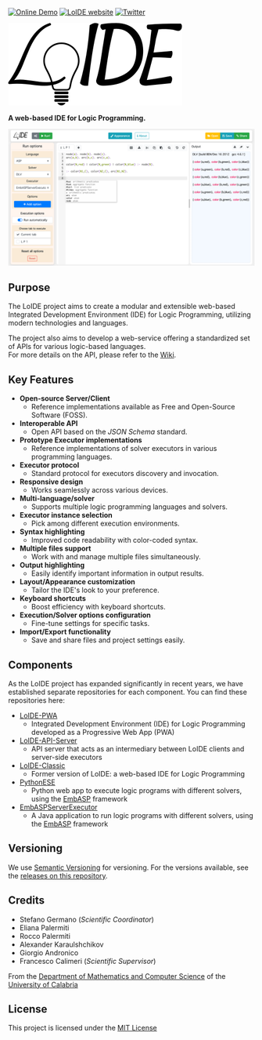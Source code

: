 
[![Online Demo](https://img.shields.io/website-up-down-green-red/https/loide.demacs.unical.it.svg?label=online-demo)](https://loide.demacs.unical.it)
[![LoIDE website](https://img.shields.io/website-up-down-green-red/https/demacs-unical.github.io/LoIDE.svg?label=LoIDE-website)](https://demacs-unical.github.io/LoIDE)
[![Twitter](https://img.shields.io/twitter/url/https/github.com/DeMaCS-UNICAL/LoIDE.svg?style=social)](https://twitter.com/intent/tweet?text=LoIDE%20-%20A%20web-based%20IDE%20for%20Logic%20Programming%0A&url=https%3A%2F%2Fdemacs-unical.github.io%2FLoIDE)


<!-- # LoIDE -->

<picture>
 <source media="(prefers-color-scheme: dark)" srcset="docs/images/logo_LoIDE_dark.svg">
 <source media="(prefers-color-scheme: light)" srcset="docs/images/logo_LoIDE.svg">
 <img alt="LoIDE" src="docs/images/logo_LoIDE.svg">
</picture>

**A web-based IDE for Logic Programming.**

<!-- [![LoIDE web GUI](docs/screenshots/screenshot_3-col.png)](https://www.mat.unical.it/calimeri/projects/loide) -->
![LoIDE web GUI](docs/screenshots/screenshot_3-col.png)

<!-- ___

Badge | Status
---               | ---
License            | [![GitHub license](https://img.shields.io/badge/license-MIT-blue.svg)](https://raw.githubusercontent.com/DeMaCS-UNICAL/LoIDE/master/LICENSE)
Current Version    | [![GitHub release](https://img.shields.io/github/release/DeMaCS-UNICAL/LoIDE.svg)](https://github.com/DeMaCS-UNICAL/LoIDE/releases/latest)
GitHub Issues      | [![GitHub issues](https://img.shields.io/github/issues/DeMaCS-UNICAL/LoIDE.svg)](https://github.com/DeMaCS-UNICAL/LoIDE/issues)
Our Online Beta    | [![Website](https://img.shields.io/website-up-down-green-red/https/www.mat.unical.it/calimeri/projects/loide.svg?label=my-website)](https://www.mat.unical.it/calimeri/projects/loide)
Tell your friends! | [![Twitter](https://img.shields.io/twitter/url/https/github.com/DeMaCS-UNICAL/LoIDE.svg?style=social)](https://twitter.com/intent/tweet?text=Wow:&url=%5Bobject%20Object%5D)

___ -->


<!-- ## IMPORTANT NOTE

<!-- __*LoIDE started as an undergraduate student's work of thesis, and is still at the early stages of development.*__ -->

<!-- __*It currently supports only Answer Set Programming; we encourage any feedback, but we do NOT recommend it for production yet.*__ -->

<!--
## Online Demo
Find a live demo at [loide.demacs.unical.it](https://loide.demacs.unical.it:8433)

Check the status of our services at https://loide.freshstatus.io
-->

<!-- This online version uses the [EmbASPServerExecutor](https://github.com/DeMaCS-UNICAL/EmbASPServerExecutor) to run the solvers -->


## Purpose
The LoIDE project aims to create a modular and extensible web-based Integrated Development Environment (IDE) for Logic Programming, utilizing modern technologies and languages.  

The project also aims to develop a web-service offering a standardized set of APIs for various logic-based languages.  
For more details on the API, please refer to the [Wiki](https://github.com/DeMaCS-UNICAL/LoIDE/wiki/API).

## Key Features

 - **Open-source Server/Client**
   - Reference implementations available as Free and Open-Source Software (FOSS).
 - **Interoperable API**
   - Open API based on the _JSON Schema_ standard.
 - **Prototype Executor implementations**
   - Reference implementations of solver executors in various programming languages.
 - **Executor protocol**
   - Standard protocol for executors discovery and invocation.
 - **Responsive design**
   - Works seamlessly across various devices.
 - **Multi-language/solver**
   - Supports multiple logic programming languages and solvers.
 - **Executor instance selection**
   - Pick among different execution environments.
 - **Syntax highlighting**
   - Improved code readability with color-coded syntax.
 - **Multiple files support**
   - Work with and manage multiple files simultaneously.
 - **Output highlighting**
   -  Easily identify important information in output results.
 - **Layout/Appearance customization**
   - Tailor the IDE's look to your preference.
 - **Keyboard shortcuts**
   - Boost efficiency with keyboard shortcuts.
 - **Execution/Solver options configuration**
   - Fine-tune settings for specific tasks.
 - **Import/Export functionality**
   -  Save and share files and project settings easily.

## Components

As the LoIDE project has expanded significantly in recent years, we have established separate repositories for each component.
You can find these repositories here:

 - [LoIDE-PWA](https://github.com/DeMaCS-UNICAL/LoIDE-PWA)
   - Integrated Development Environment (IDE) for Logic Programming developed as a Progressive Web App (PWA)
 - [LoIDE-API-Server](https://github.com/DeMaCS-UNICAL/LoIDE-API-Server)
   - API server that acts as an intermediary between LoIDE clients and server-side executors
 - [LoIDE-Classic](https://github.com/DeMaCS-UNICAL/LoIDE-Classic)
   - Former version of LoIDE: a web-based IDE for Logic Programming
 - [PythonESE](https://github.com/DeMaCS-UNICAL/PythonESE)
   - Python web app to execute logic programs with different solvers, using the [EmbASP](https://github.com/DeMaCS-UNICAL/EmbASP) framework
 - [EmbASPServerExecutor](https://github.com/DeMaCS-UNICAL/EmbASPServerExecutor)
   - A Java application to run logic programs with different solvers, using the [EmbASP](https://github.com/DeMaCS-UNICAL/EmbASP) framework

<!-- 
## Contributing

Please read [CONTRIBUTING.md]() for details on our code of conduct, and the process for submitting pull requests to us.
 -->

## Versioning
We use [Semantic Versioning](http://semver.org) for versioning. For the versions available, see the [releases on this repository](https://github.com/DeMaCS-UNICAL/LoIDE/releases). 


## Credits
 - Stefano Germano (_Scientific Coordinator_)
 - Eliana Palermiti
 - Rocco Palermiti
 - Alexander Karaulshchikov
 - Giorgio Andronico
 - Francesco Calimeri (_Scientific Supervisor_)

From the [Department of Mathematics and Computer Science](https://www.mat.unical.it) of the [University of Calabria](http://unical.it)


## License
  This project is licensed under the [MIT License](LICENSE)
